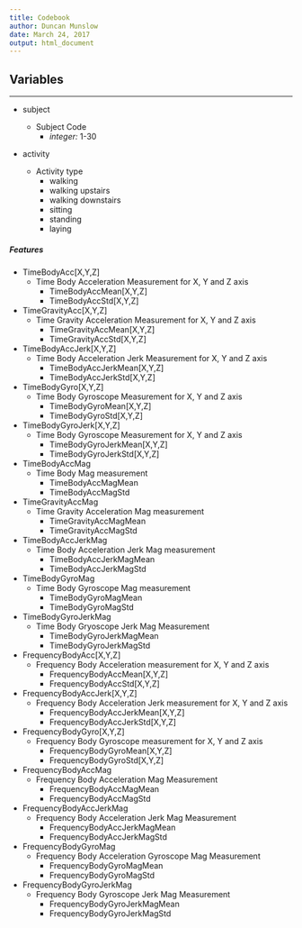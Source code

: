 ```yaml
---
title: Codebook
author: Duncan Munslow
date: March 24, 2017
output: html_document
---
```



## Variables
***
* subject  
    + Subject Code 
        + *integer:* 1-30
  
* activity       
    + Activity type  
        + walking  
        + walking upstairs  
        + walking downstairs  
        + sitting   
        + standing  
        + laying  
        
##### Features

* TimeBodyAcc[X,Y,Z]  
    + Time Body Acceleration Measurement for X, Y and Z axis   
        + TimeBodyAccMean[X,Y,Z]  
        + TimeBodyAccStd[X,Y,Z]  
* TimeGravityAcc[X,Y,Z]  
    + Time Gravity Acceleration Measurement for X, Y and Z axis  
        + TimeGravityAccMean[X,Y,Z]  
        + TimeGravityAccStd[X,Y,Z]  
* TimeBodyAccJerk[X,Y,Z]    
    + Time Body Acceleration Jerk Measurement for X, Y and Z axis  
        + TimeBodyAccJerkMean[X,Y,Z]  
        + TimeBodyAccJerkStd[X,Y,Z]  
* TimeBodyGyro[X,Y,Z]  
    + Time Body Gyroscope Measurement for X, Y and Z axis  
        + TimeBodyGyroMean[X,Y,Z]  
        + TimeBodyGyroStd[X,Y,Z]  
* TimeBodyGyroJerk[X,Y,Z]
    + Time Body Gyroscope Measurement for X, Y and Z axis
        + TimeBodyGyroJerkMean[X,Y,Z]  
        + TimeBodyGyroJerkStd[X,Y,Z]  
* TimeBodyAccMag  
    + Time Body Mag measurement  
        + TimeBodyAccMagMean  
        + TimeBodyAccMagStd  
* TimeGravityAccMag  
    + Time Gravity Acceleration Mag measurement  
        + TimeGravityAccMagMean   
        + TimeGravityAccMagStd  
* TimeBodyAccJerkMag  
    + Time Body Acceleration Jerk Mag measurement  
        + TimeBodyAccJerkMagMean  
        + TimeBodyAccJerkMagStd  
* TimeBodyGyroMag  
    + Time Body Gyroscope Mag measurement  
        + TimeBodyGyroMagMean  
        + TimeBodyGyroMagStd  
* TimeBodyGyroJerkMag  
    + Time Body Gryoscope Jerk Mag Measurement 
        + TimeBodyGyroJerkMagMean  
        + TimeBodyGyroJerkMagStd  
* FrequencyBodyAcc[X,Y,Z]  
    + Frequency Body Acceleration measurement for X, Y and Z axis  
        + FrequencyBodyAccMean[X,Y,Z]   
        + FrequencyBodyAccStd[X,Y,Z]   
* FrequencyBodyAccJerk[X,Y,Z]  
    + Frequency Body Acceleration Jerk measurement for X, Y and Z axis  
        + FrequencyBodyAccJerkMean[X,Y,Z]  
        + FrequencyBodyAccJerkStd[X,Y,Z]  
* FrequencyBodyGyro[X,Y,Z]
    + Frequency Body Gyroscope measurement for X, Y and Z axis
        + FrequencyBodyGyroMean[X,Y,Z]  
        + FrequencyBodyGyroStd[X,Y,Z]  
* FrequencyBodyAccMag  
    + Frequency Body Acceleration Mag Measurement  
        + FrequencyBodyAccMagMean  
        + FrequencyBodyAccMagStd  
* FrequencyBodyAccJerkMag   
    + Frequency Body Acceleration Jerk Mag Measurement  
        + FrequencyBodyAccJerkMagMean  
        + FrequencyBodyAccJerkMagStd  
* FrequencyBodyGyroMag  
    + Frequency Body Acceleration Gyroscope Mag Measurement  
        + FrequencyBodyGyroMagMean  
        + FrequencyBodyGyroMagStd  
* FrequencyBodyGyroJerkMag  
     + Frequency Body Gyroscope Jerk Mag Measurement  
        + FrequencyBodyGyroJerkMagMean   
        + FrequencyBodyGyroJerkMagStd  

